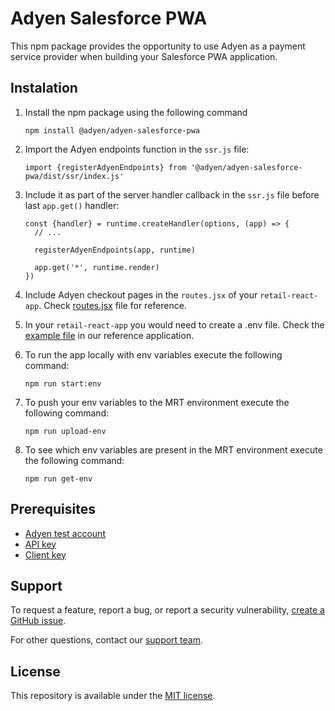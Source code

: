
# Adyen Salesforce PWA

This npm package provides the opportunity to use Adyen as a payment service provider when building your Salesforce PWA application.

## Instalation

1. Install the npm package using the following command
    ```angular2html
    npm install @adyen/adyen-salesforce-pwa
    ```
2. Import the Adyen endpoints function in the `ssr.js` file:
    ```ecmascript 6
    import {registerAdyenEndpoints} from '@adyen/adyen-salesforce-pwa/dist/ssr/index.js'
    ```
3. Include it as part of the server handler callback in the `ssr.js` file before last `app.get()` handler:

    ```ecmascript 6
    const {handler} = runtime.createHandler(options, (app) => {
      // ...
   
      registerAdyenEndpoints(app, runtime)
   
      app.get('*', runtime.render)
    })
    ```
4. Include Adyen checkout pages in the `routes.jsx` of your `retail-react-app`. Check [routes.jsx](../adyen-retail-react-app/overrides/app/routes.jsx) file for reference.
5. In your `retail-react-app` you would need to create a .env file. Check the [example file](../adyen-retail-react-app/.env.example) in our reference application.
6. To run the app locally with env variables execute the following command:
    ```ecmascript 6
    npm run start:env
    ```
7. To push your env variables to the MRT environment execute the following command:
    ```ecmascript 6
    npm run upload-env
    ```
8. To see which env variables are present in the MRT environment execute the following command:
    ```
    npm run get-env   
    ```

## Prerequisites

* [Adyen test account](https://www.adyen.com/signup)
* [API key](https://docs.adyen.com/development-resources/how-to-get-the-api-key)
* [Client key](https://docs.adyen.com/development-resources/client-side-authentication#get-your-client-key)

## Support

To request a feature, report a bug, or report a security vulnerability, [create a GitHub issue](https://github.com/Adyen/adyen-salesforce-headless-commerce-pwa/issues/new/choose).

For other questions, contact our [support team](https://www.adyen.help).

## License

This repository is available under the [MIT license](LICENSE).
